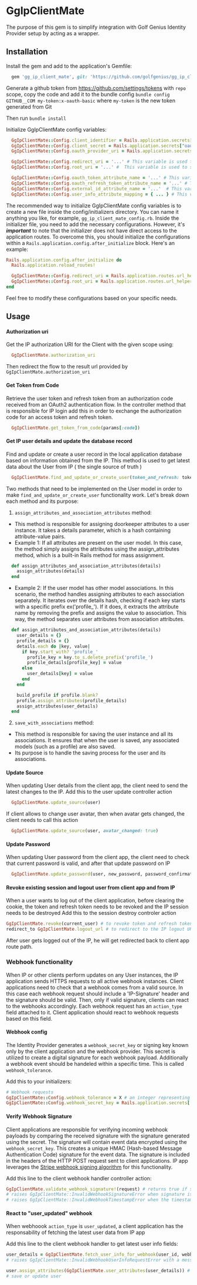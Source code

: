 # GgIpClientMate

The purpose of this gem is to simplify integration with Golf Genius Identity Provider setup by acting as a wrapper.

## Installation

Install the gem and add to the application's Gemfile:
```ruby
  gem 'gg_ip_client_mate', git: 'https://github.com/golfgenius/gg_ip_client_mate', branch: 'master'
```
Generate a github token from https://github.com/settings/tokens with `repo` scope, copy the code and add it to the bundle config `bundle config GITHUB__COM my-token:x-oauth-basic` where `my-token` is the new token generated from Git

Then run `bundle install`

Initialize GgIpClientMate config variables:
```ruby
  GgIpClientMate::Config.client_identifier = Rails.application.secrets["oauth_client_id"] # This variable is used to set the OAuth client ID provided by the IP application. It is typically used to authenticate the client application with the IP.
  GgIpClientMate::Config.client_secret = Rails.application.secrets["oauth_client_secret"] # This variable is used to set the OAuth client secret provided by the IP application. It is typically used in conjunction with the client ID to authenticate the client application with the IP.
  GgIpClientMate::Config.oauth_provider_uri = Rails.application.secrets["oauth_provider_uri"] # This variable is used to set the URI for the IP application, which is used to initiate the OAuth authentication flow. This URI should have an HTTPS prefix for security reason

  GgIpClientMate::Config.redirect_uri = '...' # This variable is used to set the URI where the IP application will redirect the user after they have authenticated and granted access to their information. This URI should be responsible for exchanging the IP code for a user token and refresh token.
  GgIpClientMate::Config.root_uri = '...' #  This variable is used to set the root URI for the client application, which is where the user will be redirected after logging out of the IP application.

  GgIpClientMate::Config.oauth_token_attribute_name = '...' # This variable represents the attribute name on User model that is used to store an access token that is issued by an OAuth provider to authorize third-party applications in order to access a user's protected resources.
  GgIpClientMate::Config.oauth_refresh_token_attribute_name = '...' # This variable represents the attribute name that is used to store the refresh_token that needed to obtain a new access token when the current access token expires in OAuth authentication.
  GgIpClientMate::Config.external_id_attribute_name = '...'  # This variable represents the attribute name used to link a user on the client application with the corresponding user on the identity provider application( external_id )
  GgIpClientMate::Config.user_info_attribute_mapping = { ... } # This variable represents a hash used for mapping all the user attributes with the doorkeeper attributes
```

The recommended way to initialize GgIpClientMate config variables is to create a new file inside the config/initializers directory. You can name it anything you like, for example, `gg_ip_client_mate_config.rb`.
Inside the initializer file, you need to add the necessary configurations. However, it's **_important_** to note that the initializer does not have direct access to the application routes. To overcome this, you should initialize the configurations within a `Rails.application.config.after_initialize` block. Here's an example:
```ruby
Rails.application.config.after_initialize do
  Rails.application.reload_routes!

  GgIpClientMate::Config.redirect_uri = Rails.application.routes.url_helpers.oauth_login_url
  GgIpClientMate::Config.root_uri = Rails.application.routes.url_helpers.root_url
end
```
Feel free to modify these configurations based on your specific needs.

## Usage

#### Authorization uri
Get the IP authorization URI for the Client with the given scope using:
```ruby
  GgIpClientMate.authorization_uri
```
Then redirect the flow to the result url provided by `GgIpClientMate.authorization_uri`

#### Get Token from Code
Retrieve the user token and refresh token from an authorization code received from an OAuth2 authentication flow.
In the controller method that is responsible for IP login add this in order to exchange the authorization code for an access token and refresh token.
```ruby
  GgIpClientMate.get_token_from_code(params[:code])
```

#### Get IP user details and update the database record
Find and update or create a user record in the local application database based on information obtained from the IP. This method is used to get latest data about the User from IP ( the single source of truth )
```ruby
  GgIpClientMate.find_and_update_or_create_user(token_and_refresh: token_and_refresh)
```

Two methods that need to be implemented on the User model in order to make `find_and_update_or_create_user` functionality work. Let's break down each method and its purpose:
1. `assign_attributes_and_association_attributes` method:
  - This method is responsible for assigning doorkeeper attributes to a user instance. It takes a details parameter, which is a hash containing attribute-value pairs.
  - Example 1: If all attributes are present on the user model. In this case, the method simply assigns the attributes using the assign_attributes method, which is a built-in Rails method for mass assignment.
  ```ruby
    def assign_attributes_and_association_attributes(details)
      assign_attributes(details)
    end
  ```
  - Example 2: If the user model has other model associations. In this scenario, the method handles assigning attributes to each association separately. It iterates over the details hash, checking if each key starts with a specific prefix ex('profile_'). If it does, it extracts the attribute name by removing the prefix and assigns the value to association. This way, the method separates user attributes from association attributes.
  ```ruby
    def assign_attributes_and_association_attributes(details)
      user_details = {}
      profile_details = {}
      details.each do |key, value|
        if key.start_with? 'profile_'
          profile_key = key.to_s.delete_prefix('profile_')
          profile_details[profile_key] = value
        else
          user_details[key] = value
        end
      end

      build_profile if profile.blank?
      profile.assign_attributes(profile_details)
      assign_attributes(user_details)
    end
  ```

2. `save_with_associations` method:
  - This method is responsible for saving the user instance and all its associations. It ensures that when the user is saved, any associated models (such as a profile) are also saved.
  - Its purpose is to handle the saving process for the user and its associations.

#### Update Source
When updating User details from the client app, the client need to send the latest changes to the IP. Add this to the user update controller action
```ruby
  GgIpClientMate.update_source(user)
```

If client allows to change user avatar, then when avatar gets changed, the client needs to call this action
```ruby
  GgIpClientMate.update_source(user, avatar_changed: true)
```

#### Update Password
When updating User password from the client app, the client need to check that current password is valid, and after that update password on IP
```ruby
  GgIpClientMate.update_password(user, new_password, password_confirmation, password)
```

#### Revoke existing session and logout user from client app and from IP
When a user wants to log out of the client application, before clearing the cookie, the token and refresh token needs to be revoked and the IP session needs to be destroyed
Add this to the session destroy controler action
```ruby
GgIpClientMate.revoke(current_user) # to revoke token and refresh token
redirect_to GgIpClientMate.logout_url # to redirect to the IP logout URL
```
After user gets logged out of the IP, he will get redirected back to client app route path.


### Webhook functionality
When IP or other clients perform updates on any User instances, the IP application sends HTTPS requests to all active webhook instances.
Client applications need to check that a webhook comes from a valid source. In this case each webhook request should include a 'IP-Signature' header and the signature should be valid. Then, only if valid signature, clients can react to the webhooks accordingly.
Each webhook request has an `action_type` field attached to it. Client application should react to webhook requests based on this field.

#### Webhook config
The Identity Provider generates a `webhook_secret_key` or signing key known only by the client application and the webhook provider. This secret is utilized to create a digital signature for each webhook payload.
Additionally a webhook event should be handeled within a specific time. This is called `webhook_tolerance`.

Add this to your initializers:
```ruby
# Webhook requests
GgIpClientMate::Config.webhook_tolerance = X # an integer representing the tolerance minutes. Webhooks that were sent before X.minutes ago will not be resolved
GgIpClientMate::Config.webhook_secret_key = Rails.application.secrets['webhook_secret'] # string generated by IP when webhook event is added
```

#### Verify Webhook Signature
Client applications are responsible for verifying incoming webhook payloads by comparing the received signature with the signature generated using the secret.
The signature will contain event data encrypted using the `webhook_secret_key`. This creates a unique HMAC (Hash-based Message Authentication Code) signature for the event data. The signature is included in the headers of the HTTP POST request sent to client applications. IP app leverages the [Stripe webhook signing algorithm](https://stripe.com/docs/webhooks#verify-manually) for this functionality.

Add this line to the client webhook handler controller action:
```ruby
GgIpClientMate.validate_webhook_signature!(request) # returns true if signature is valid or raise error:
# raises GgIpClientMate::InvalidWebhookSignatureError when signature is missing or invalid
# raises GgIpClientMate::InvalidWebhookTimestampError when the timestamp exceeds the specified webhook tolerance(GgIpClientMate::Config.webhook_tolerance)
```

#### React to "user_updated" webhook
When webhoook `action_type` is `user_updated`, a client application has the responsability of fetching the latest user data from IP app

Add this line to the client webhook handler to get latest user info fields:
```ruby
user_details = GgIpClientMate.fetch_user_info_for_webhook(user_id, webhook_id) # returns json field with lates user data
# raises GgIpClientMate::InvalidWebhookUserInfoRequestError with a message in case IP encountered an error in returning user data

user.assign_attributes(GgIpClientMate.user_attributes(user_details)) # GgIpClientMate.user_attributes maps IP user attributes to client application user attributes
# save or update user
```
